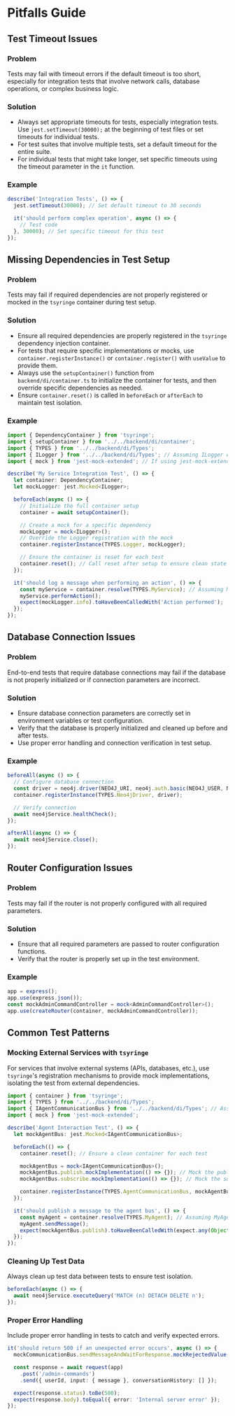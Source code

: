 # Pitfalls Guide

## Test Timeout Issues

### Problem
Tests may fail with timeout errors if the default timeout is too short, especially for integration tests that involve network calls, database operations, or complex business logic.

### Solution
- Always set appropriate timeouts for tests, especially integration tests. Use `jest.setTimeout(30000);` at the beginning of test files or set timeouts for individual tests.
- For test suites that involve multiple tests, set a default timeout for the entire suite.
- For individual tests that might take longer, set specific timeouts using the timeout parameter in the `it` function.

### Example
```typescript
describe('Integration Tests', () => {
  jest.setTimeout(30000); // Set default timeout to 30 seconds

  it('should perform complex operation', async () => {
    // Test code
  }, 30000); // Set specific timeout for this test
});
```

## Missing Dependencies in Test Setup

### Problem
Tests may fail if required dependencies are not properly registered or mocked in the `tsyringe` container during test setup.

### Solution
- Ensure all required dependencies are properly registered in the `tsyringe` dependency injection container.
- For tests that require specific implementations or mocks, use `container.registerInstance()` or `container.register()` with `useValue` to provide them.
- Always use the `setupContainer()` function from `backend/di/container.ts` to initialize the container for tests, and then override specific dependencies as needed.
- Ensure `container.reset()` is called in `beforeEach` or `afterEach` to maintain test isolation.

### Example
```typescript
import { DependencyContainer } from 'tsyringe';
import { setupContainer } from '../../backend/di/container';
import { TYPES } from '../../backend/di/Types';
import { ILogger } from '../../backend/di/Types'; // Assuming ILogger exists
import { mock } from 'jest-mock-extended'; // If using jest-mock-extended

describe('My Service Integration Test', () => {
  let container: DependencyContainer;
  let mockLogger: jest.Mocked<ILogger>;

  beforeEach(async () => {
    // Initialize the full container setup
    container = await setupContainer();

    // Create a mock for a specific dependency
    mockLogger = mock<ILogger>();
    // Override the Logger registration with the mock
    container.registerInstance(TYPES.Logger, mockLogger);

    // Ensure the container is reset for each test
    container.reset(); // Call reset after setup to ensure clean state for each test
  });

  it('should log a message when performing an action', () => {
    const myService = container.resolve(TYPES.MyService); // Assuming MyService is registered
    myService.performAction();
    expect(mockLogger.info).toHaveBeenCalledWith('Action performed');
  });
});
```

## Database Connection Issues

### Problem
End-to-end tests that require database connections may fail if the database is not properly initialized or if connection parameters are incorrect.

### Solution
- Ensure database connection parameters are correctly set in environment variables or test configuration.
- Verify that the database is properly initialized and cleaned up before and after tests.
- Use proper error handling and connection verification in test setup.

### Example
```typescript
beforeAll(async () => {
  // Configure database connection
  const driver = neo4j.driver(NEO4J_URI, neo4j.auth.basic(NEO4J_USER, NEO4J_PASSWORD));
  container.registerInstance(TYPES.Neo4jDriver, driver);

  // Verify connection
  await neo4jService.healthCheck();
});

afterAll(async () => {
  await neo4jService.close();
});
```

## Router Configuration Issues

### Problem
Tests may fail if the router is not properly configured with all required parameters.

### Solution
- Ensure that all required parameters are passed to router configuration functions.
- Verify that the router is properly set up in the test environment.

### Example
```typescript
app = express();
app.use(express.json());
const mockAdminCommandController = mock<AdminCommandController>();
app.use(createRouter(container, mockAdminCommandController));
```

## Common Test Patterns
 
### Mocking External Services with `tsyringe`
For services that involve external systems (APIs, databases, etc.), use `tsyringe`'s registration mechanisms to provide mock implementations, isolating the test from external dependencies.
 
```typescript
import { container } from 'tsyringe';
import { TYPES } from '../../backend/di/Types';
import { IAgentCommunicationBus } from '../../backend/di/Types'; // Assuming IAgentCommunicationBus exists
import { mock } from 'jest-mock-extended';

describe('Agent Interaction Test', () => {
  let mockAgentBus: jest.Mocked<IAgentCommunicationBus>;

  beforeEach(() => {
    container.reset(); // Ensure a clean container for each test

    mockAgentBus = mock<IAgentCommunicationBus>();
    mockAgentBus.publish.mockImplementation(() => {}); // Mock the publish method
    mockAgentBus.subscribe.mockImplementation(() => {}); // Mock the subscribe method

    container.registerInstance(TYPES.AgentCommunicationBus, mockAgentBus);
  });

  it('should publish a message to the agent bus', () => {
    const myAgent = container.resolve(TYPES.MyAgent); // Assuming MyAgent is registered
    myAgent.sendMessage();
    expect(mockAgentBus.publish).toHaveBeenCalledWith(expect.any(Object));
  });
});
```

### Cleaning Up Test Data
Always clean up test data between tests to ensure test isolation.

```typescript
beforeEach(async () => {
  await neo4jService.executeQuery('MATCH (n) DETACH DELETE n');
});
```

### Proper Error Handling
Include proper error handling in tests to catch and verify expected errors.

```typescript
it('should return 500 if an unexpected error occurs', async () => {
  mockCommunicationBus.sendMessageAndWaitForResponse.mockRejectedValue(new Error('Unexpected error'));

  const response = await request(app)
    .post('/admin-commands')
    .send({ userId, input: { message }, conversationHistory: [] });

  expect(response.status).toBe(500);
  expect(response.body).toEqual({ error: 'Internal server error' });
});
